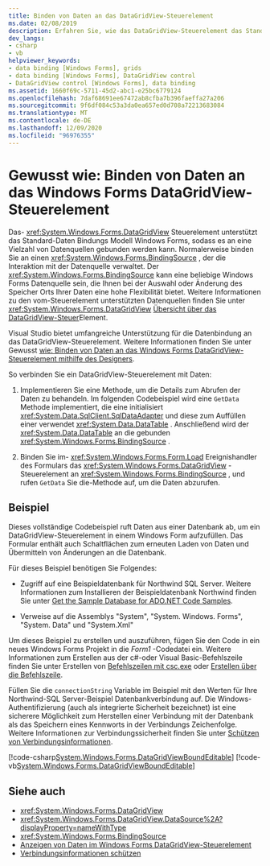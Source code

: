 ```yaml
---
title: Binden von Daten an das DataGridView-Steuerelement
ms.date: 02/08/2019
description: Erfahren Sie, wie das DataGridView-Steuerelement das Standard Windows Forms-Daten Bindungs Modell unterstützt, sodass es an eine Vielzahl von Datenquellen gebunden werden kann.
dev_langs:
- csharp
- vb
helpviewer_keywords:
- data binding [Windows Forms], grids
- data binding [Windows Forms], DataGridView control
- DataGridView control [Windows Forms], data binding
ms.assetid: 1660f69c-5711-45d2-abc1-e25bc6779124
ms.openlocfilehash: 7daf68691ee67472ab8cfba7b396faeffa27a206
ms.sourcegitcommit: 9f6df084c53a3da0ea657ed0d708a72213683084
ms.translationtype: MT
ms.contentlocale: de-DE
ms.lasthandoff: 12/09/2020
ms.locfileid: "96976355"
---
```

# <a name="how-to-bind-data-to-the-windows-forms-datagridview-control"></a>Gewusst wie: Binden von Daten an das Windows Forms DataGridView-Steuerelement

Das- <xref:System.Windows.Forms.DataGridView> Steuerelement unterstützt das Standard-Daten Bindungs Modell Windows Forms, sodass es an eine Vielzahl von Datenquellen gebunden werden kann. Normalerweise binden Sie an einen <xref:System.Windows.Forms.BindingSource> , der die Interaktion mit der Datenquelle verwaltet. Der <xref:System.Windows.Forms.BindingSource> kann eine beliebige Windows Forms Datenquelle sein, die Ihnen bei der Auswahl oder Änderung des Speicher Orts Ihrer Daten eine hohe Flexibilität bietet. Weitere Informationen zu den vom-Steuerelement unterstützten Datenquellen finden Sie unter <xref:System.Windows.Forms.DataGridView> [Übersicht über das DataGridView-Steuer](datagridview-control-overview-windows-forms.md)Element.  

Visual Studio bietet umfangreiche Unterstützung für die Datenbindung an das DataGridView-Steuerelement. Weitere Informationen finden Sie unter Gewusst [wie: Binden von Daten an das Windows Forms DataGridView-Steuerelement mithilfe des Designers](bind-data-to-the-datagrid-using-the-designer.md).  

So verbinden Sie ein DataGridView-Steuerelement mit Daten:

1. Implementieren Sie eine Methode, um die Details zum Abrufen der Daten zu behandeln. Im folgenden Codebeispiel wird eine `GetData` Methode implementiert, die eine initialisiert <xref:System.Data.SqlClient.SqlDataAdapter> und diese zum Auffüllen einer verwendet <xref:System.Data.DataTable> . Anschließend wird der <xref:System.Data.DataTable> an die gebunden <xref:System.Windows.Forms.BindingSource> .

2. Binden Sie im- <xref:System.Windows.Forms.Form.Load> Ereignishandler des Formulars das <xref:System.Windows.Forms.DataGridView> -Steuerelement an <xref:System.Windows.Forms.BindingSource> , und rufen `GetData` Sie die-Methode auf, um die Daten abzurufen.  

## <a name="example"></a>Beispiel

Dieses vollständige Codebeispiel ruft Daten aus einer Datenbank ab, um ein DataGridView-Steuerelement in einem Windows Form aufzufüllen. Das Formular enthält auch Schaltflächen zum erneuten Laden von Daten und Übermitteln von Änderungen an die Datenbank.  

Für dieses Beispiel benötigen Sie Folgendes:

- Zugriff auf eine Beispieldatenbank für Northwind SQL Server. Weitere Informationen zum Installieren der Beispieldatenbank Northwind finden Sie unter [Get the Sample Database for ADO.NET Code Samples](/dotnet/framework/data/adonet/sql/linq/downloading-sample-databases).

- Verweise auf die Assemblys "System", "System. Windows. Forms", "System. Data" und "System.Xml"  

Um dieses Beispiel zu erstellen und auszuführen, fügen Sie den Code in ein neues Windows Forms Projekt in die *Form1* -Codedatei ein. Weitere Informationen zum Erstellen aus der c#-oder Visual Basic-Befehlszeile finden Sie unter Erstellen von [Befehlszeilen mit csc.exe](/dotnet/csharp/language-reference/compiler-options/command-line-building-with-csc-exe) oder [Erstellen über die Befehlszeile](/dotnet/visual-basic/reference/command-line-compiler/building-from-the-command-line).  
  
Füllen Sie die `connectionString` Variable im Beispiel mit den Werten für Ihre Northwind-SQL Server-Beispiel Datenbankverbindung auf. Die Windows-Authentifizierung (auch als integrierte Sicherheit bezeichnet) ist eine sicherere Möglichkeit zum Herstellen einer Verbindung mit der Datenbank als das Speichern eines Kennworts in der Verbindungs Zeichenfolge. Weitere Informationen zur Verbindungssicherheit finden Sie unter [Schützen von Verbindungsinformationen](/dotnet/framework/data/adonet/protecting-connection-information).  

[!code-csharp[System.Windows.Forms.DataGridViewBoundEditable](~/samples/snippets/csharp/VS_Snippets_Winforms/System.Windows.Forms.DataGridViewBoundEditable/CS/datagridviewboundeditable.cs)]
[!code-vb[System.Windows.Forms.DataGridViewBoundEditable](~/samples/snippets/visualbasic/VS_Snippets_Winforms/System.Windows.Forms.DataGridViewBoundEditable/VB/datagridviewboundeditable.vb)]  
  
## <a name="see-also"></a>Siehe auch

- <xref:System.Windows.Forms.DataGridView>
- <xref:System.Windows.Forms.DataGridView.DataSource%2A?displayProperty=nameWithType>
- <xref:System.Windows.Forms.BindingSource>
- [Anzeigen von Daten im Windows Forms DataGridView-Steuerelement](displaying-data-in-the-windows-forms-datagridview-control.md)
- [Verbindungsinformationen schützen](/dotnet/framework/data/adonet/protecting-connection-information)
